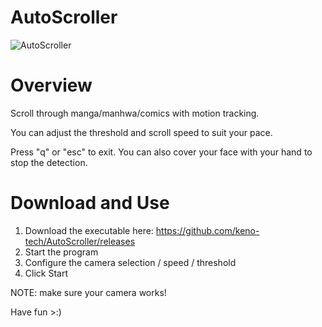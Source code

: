 ﻿# AutoScroller 
![AutoScroller](https://github.com/keno-tech/AutoScroller/assets/122965422/84c8a39f-9a7a-4d43-a632-cd6122ffd7a9)


# Overview

Scroll through manga/manhwa/comics with motion tracking. 

You can adjust the threshold and scroll speed to suit your pace.

Press "q" or "esc" to exit. You can also cover your face with your hand to stop the detection. 

# Download and Use

1. Download the executable here: https://github.com/keno-tech/AutoScroller/releases
2. Start the program
3. Configure the camera selection / speed / threshold
4. Click Start  

NOTE: make sure your camera works!

Have fun >:)
